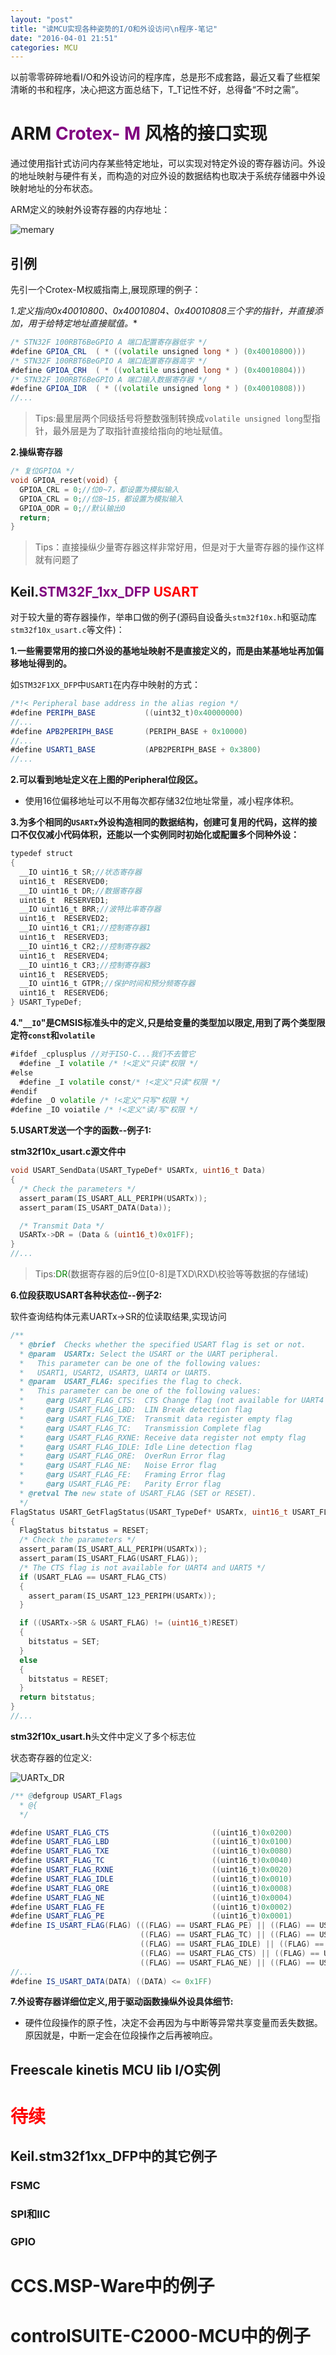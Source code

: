 ```yaml
---
layout: "post"
title: "读MCU实现各种姿势的I/O和外设访问\n程序-笔记"
date: "2016-04-01 21:51"
categories: MCU
---
```

以前零零碎碎地看I/O和外设访问的程序库，总是形不成套路，最近又看了些框架清晰的书和程序，决心把这方面总结下，T_T记性不好，总得备“不时之需”。

# ARM <span style="color: purple">Crotex- M </span> 风格的接口实现
通过使用指针式访问内存某些特定地址，可以实现对特定外设的寄存器访问。外设的地址映射与硬件有关，而构造的对应外设的数据结构也取决于系统存储器中外设映射地址的分布状态。

ARM定义的映射外设寄存器的内存地址：

![memary](/images/memary.png)

## 引例

先引一个Crotex-M权威指南上,展现原理的例子：

**1.定义指向0x40010800、0x40010804、0x40010808三个字的指针，并直接添加*，用于给特定地址直接赋值。**

~~~scala
/* STN32F 100RBT6BeGPIO A 端口配置寄存器低字 */
#define GPIOA_CRL  ( * ((volatile unsigned long * ) (0x40010800)))
/* STN32F 100RBT6BeGPIO A 端口配置寄存器高字 */
#define GPIOA_CRH  ( * ((volatile unsigned long * ) (0x40010804)))
/* STN32F 100RBT6BeGPIO A 端口输入数据寄存器 */
#define GPIOA_IDR  ( * ((volatile unsigned long * ) (0x40010808)))
//...
~~~
> Tips:最里层两个同级括号将整数强制转换成`volatile unsigned long`型指针，最外层是为了取指针直接给指向的地址赋值。

**2.操纵寄存器**

~~~cpp
/* 复位GPIOA */
void GPIOA_reset(void) {  
  GPIOA_CRL = 0;//位0~7，都设置为模拟输入
  GPIOA_CRL = 0;//位8~15，都设置为模拟输入
  GPIOA_ODR = 0;//默认输出0
  return;
}
~~~

> Tips：直接操纵少量寄存器这样非常好用，但是对于大量寄存器的操作这样就有问题了

## Keil.<span style="color: purple">STM32F_1xx_DFP</span><span style="color: red"> USART</span>

对于较大量的寄存器操作，举串口做的例子(源码自设备头`stm32f10x.h`和驱动库`stm32f10x_usart.c`等文件)：

**1.一些需要常用的接口外设的基地址映射不是直接定义的，而是由某基地址再加偏移地址得到的。**

如`STM32F1XX_DFP`中`USART1`在内存中映射的方式：

~~~scala
/*!< Peripheral base address in the alias region */
#define PERIPH_BASE           ((uint32_t)0x40000000)
//...
#define APB2PERIPH_BASE       (PERIPH_BASE + 0x10000)
//...
#define USART1_BASE           (APB2PERIPH_BASE + 0x3800)
//...
~~~

**2.可以看到地址定义在上图的Peripheral位段区。**

- 使用16位偏移地址可以不用每次都存储32位地址常量，减小程序体积。

**3.为多个相同的`USARTx`外设构造相同的数据结构，创建可复用的代码，这样的接口不仅仅减小代码体积，还能以一个实例同时初始化或配置多个同种外设：**

~~~scala
typedef struct
{
  __IO uint16_t SR;//状态寄存器
  uint16_t  RESERVED0;
  __IO uint16_t DR;//数据寄存器
  uint16_t  RESERVED1;
  __IO uint16_t BRR;//波特比率寄存器
  uint16_t  RESERVED2;
  __IO uint16_t CR1;//控制寄存器1
  uint16_t  RESERVED3;
  __IO uint16_t CR2;//控制寄存器2
  uint16_t  RESERVED4;
  __IO uint16_t CR3;//控制寄存器3
  uint16_t  RESERVED5;
  __IO uint16_t GTPR;//保护时间和预分频寄存器
  uint16_t  RESERVED6;
} USART_TypeDef;
~~~

**4."`__IO`"是CMSIS标准头中的定义,只是给变量的类型加以限定,用到了两个类型限定符`const`和`volatile`**

```scala
#ifdef _cplusplus //对于ISO-C...我们不去管它
  #define _I volatile /* !<定义"只读"权限 */
#else
  #define _I volatile const/* !<定义"只读"权限 */
#endif
#define _O volatile /* !<定义"只写"权限 */
#define _IO voiatile /* !<定义"读/写"权限 */
```

**5.USART发送一个字的函数--例子1:**

**stm32f10x_usart.c源文件中**

```cpp
void USART_SendData(USART_TypeDef* USARTx, uint16_t Data)
{
  /* Check the parameters */
  assert_param(IS_USART_ALL_PERIPH(USARTx));
  assert_param(IS_USART_DATA(Data));

  /* Transmit Data */
  USARTx->DR = (Data & (uint16_t)0x01FF);
}
//...
```
> Tips:<span style="color: green">DR</span>(数据寄存器的后9位[0-8]是TXD\RXD\校验等等数据的存储域)

**6.位段获取USART各种状态位--例子2:**

软件查询结构体元素UARTx->SR的位读取结果,实现访问

```cpp
/**
  * @brief  Checks whether the specified USART flag is set or not.
  * @param  USARTx: Select the USART or the UART peripheral.
  *   This parameter can be one of the following values:
  *   USART1, USART2, USART3, UART4 or UART5.
  * @param  USART_FLAG: specifies the flag to check.
  *   This parameter can be one of the following values:
  *     @arg USART_FLAG_CTS:  CTS Change flag (not available for UART4 and UART5)
  *     @arg USART_FLAG_LBD:  LIN Break detection flag
  *     @arg USART_FLAG_TXE:  Transmit data register empty flag
  *     @arg USART_FLAG_TC:   Transmission Complete flag
  *     @arg USART_FLAG_RXNE: Receive data register not empty flag
  *     @arg USART_FLAG_IDLE: Idle Line detection flag
  *     @arg USART_FLAG_ORE:  OverRun Error flag
  *     @arg USART_FLAG_NE:   Noise Error flag
  *     @arg USART_FLAG_FE:   Framing Error flag
  *     @arg USART_FLAG_PE:   Parity Error flag
  * @retval The new state of USART_FLAG (SET or RESET).
  */
FlagStatus USART_GetFlagStatus(USART_TypeDef* USARTx, uint16_t USART_FLAG)
{
  FlagStatus bitstatus = RESET;
  /* Check the parameters */
  assert_param(IS_USART_ALL_PERIPH(USARTx));
  assert_param(IS_USART_FLAG(USART_FLAG));
  /* The CTS flag is not available for UART4 and UART5 */
  if (USART_FLAG == USART_FLAG_CTS)
  {
    assert_param(IS_USART_123_PERIPH(USARTx));
  }  

  if ((USARTx->SR & USART_FLAG) != (uint16_t)RESET)
  {
    bitstatus = SET;
  }
  else
  {
    bitstatus = RESET;
  }
  return bitstatus;
}
//...
```

**stm32f10x_usart.h**头文件中定义了多个标志位

状态寄存器的位定义:

![UARTx_DR](/images/USART_SR.png)

```scala
/** @defgroup USART_Flags
  * @{
  */

#define USART_FLAG_CTS                       ((uint16_t)0x0200)
#define USART_FLAG_LBD                       ((uint16_t)0x0100)
#define USART_FLAG_TXE                       ((uint16_t)0x0080)
#define USART_FLAG_TC                        ((uint16_t)0x0040)
#define USART_FLAG_RXNE                      ((uint16_t)0x0020)
#define USART_FLAG_IDLE                      ((uint16_t)0x0010)
#define USART_FLAG_ORE                       ((uint16_t)0x0008)
#define USART_FLAG_NE                        ((uint16_t)0x0004)
#define USART_FLAG_FE                        ((uint16_t)0x0002)
#define USART_FLAG_PE                        ((uint16_t)0x0001)
#define IS_USART_FLAG(FLAG) (((FLAG) == USART_FLAG_PE) || ((FLAG) == USART_FLAG_TXE) || \
                             ((FLAG) == USART_FLAG_TC) || ((FLAG) == USART_FLAG_RXNE) || \
                             ((FLAG) == USART_FLAG_IDLE) || ((FLAG) == USART_FLAG_LBD) || \
                             ((FLAG) == USART_FLAG_CTS) || ((FLAG) == USART_FLAG_ORE) || \
                             ((FLAG) == USART_FLAG_NE) || ((FLAG) == USART_FLAG_FE))
//...
#define IS_USART_DATA(DATA) ((DATA) <= 0x1FF)
```

**7.外设寄存器详细位定义,用于驱动函数操纵外设具体细节:**

- 硬件位段操作的原子性，决定不会再因为与中断等异常共享变量而丢失数据。原因就是，中断一定会在位段操作之后再被响应。

## Freescale kinetis MCU lib I/O实例

# <span style="color: red">待续</span>

## Keil.stm32f1xx_DFP中的其它例子

### FSMC

### SPI和IIC

### GPIO

# CCS.MSP-Ware中的例子

# controlSUITE-C2000-MCU中的例子
